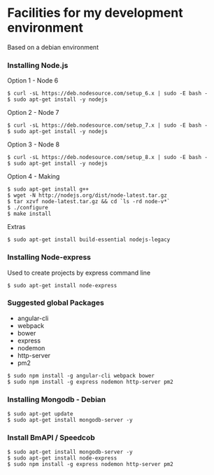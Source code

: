 # Facilities for my development environment 

Based on a debian environment

### Installing Node.js

Option 1 - Node 6

```console
$ curl -sL https://deb.nodesource.com/setup_6.x | sudo -E bash -
$ sudo apt-get install -y nodejs
```

Option 2 - Node 7

```console
$ curl -sL https://deb.nodesource.com/setup_7.x | sudo -E bash -
$ sudo apt-get install -y nodejs
```

Option 3 - Node 8

```console
$ curl -sL https://deb.nodesource.com/setup_8.x | sudo -E bash -
$ sudo apt-get install -y nodejs
```

Option 4 - Making
```console
$ sudo apt-get install g++
$ wget -N http://nodejs.org/dist/node-latest.tar.gz
$ tar xzvf node-latest.tar.gz && cd `ls -rd node-v*`
$ ./configure
$ make install
```
Extras

```console
$ sudo apt-get install build-essential nodejs-legacy
```

### Installing Node-express

Used to create projects by express command line

```console
$ sudo apt-get install node-express
```

### Suggested global Packages

  - angular-cli
  - webpack
  - bower
  - express
  - nodemon
  - http-server
  - pm2
  
```console
$ sudo npm install -g angular-cli webpack bower 
$ sudo npm install -g express nodemon http-server pm2
```

### Installing Mongodb - Debian

```console
$ sudo apt-get update  
$ sudo apt-get install mongodb-server -y 
```
### Install BmAPI / Speedcob

```console
$ sudo apt-get install mongodb-server -y
$ sudo apt-get install node-express
$ sudo npm install -g express nodemon http-server pm2
```
